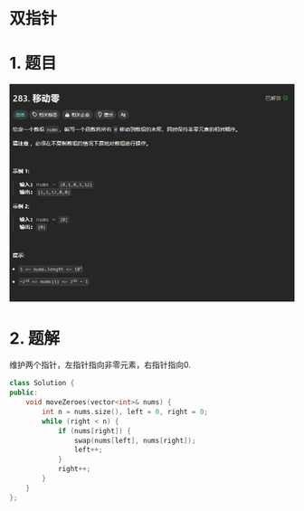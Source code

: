 # 双指针

# 1. 题目

![](image/image_yJidxIxgqW.png)

# 2. 题解

维护两个指针，左指针指向非零元素，右指针指向0.

```c++
class Solution {
public:
    void moveZeroes(vector<int>& nums) {
        int n = nums.size(), left = 0, right = 0;
        while (right < n) {
            if (nums[right]) {
                swap(nums[left], nums[right]);
                left++;
            }
            right++;
        }
    }
};

```
